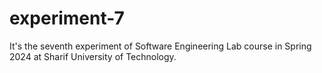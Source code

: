 # experiment-7
It's the seventh experiment of Software Engineering Lab course in Spring 2024 at Sharif University of Technology.
